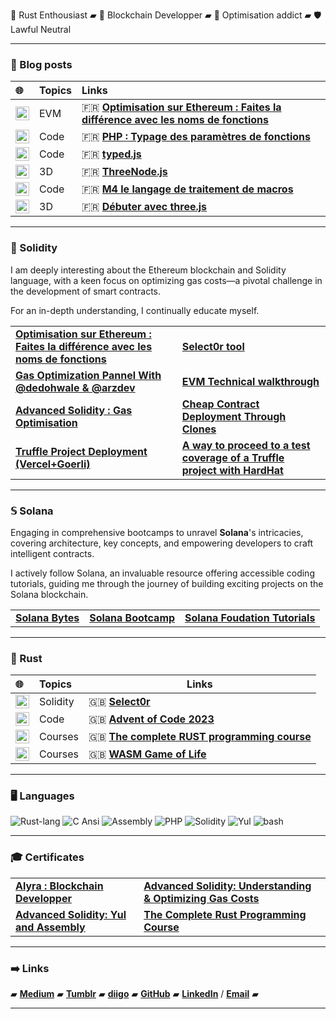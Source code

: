 

🦀 Rust Enthousiast ▰ 🔗 Blockchain Developper ▰ 🚀 Optimisation addict ▰ 🛡️ Lawful Neutral

----

### 📝  Blog posts

| 🌐        | Topics     | Links                                                                                                                                                                                                              |
| :----------- | :--------- | :----------------------------------------------------------------------------------------------------------------------------------------------------------------------------------------------------------------- |
| <img src="https://img.shields.io/badge/-gray.svg?logo=medium" alt="Medium" width="22">       | EVM     | 🇫🇷 **[Optimisation sur Ethereum : Faites la différence avec les noms de fonctions](https://medium.com/@franck.maussand/optimisation-sur-ethereum-faites-la-diff%C3%A9rence-avec-les-noms-de-fonctions-ba4692c9e39f)** |
| <img src="https://img.shields.io/badge/-gray.svg?logo=tumblr" alt="Tumblr" width="22">    | Code       | 🇫🇷 **[PHP : Typage des paramètres de fonctions](https://www.tumblr.com/laugharne-me/56910153196/php-typage-parametres-fonctions)**                                                                                               |
| <img src="https://img.shields.io/badge/-gray.svg?logo=tumblr" alt="Tumblr" width="22">      | Code       | 🇫🇷 **[typed.js](https://www.tumblr.com/laugharne-me/20671183955/typed-js)**                                                                                                                                                      |
| <img src="https://img.shields.io/badge/-gray.svg?logo=tumblr" alt="Tumblr" width="22">        | 3D         | 🇫🇷 **[ThreeNode.js](https://www.tumblr.com/laugharne-me/15710609836/threenode-js)**                                                                                                                                              |
| <img src="https://img.shields.io/badge/-gray.svg?logo=github" alt="GitHub" width="22">      | Code       | 🇫🇷 **[M4 le langage de traitement de macros](https://github.com/Laugharne/m4_le_langage_de_traitement_de_macros)**                                                                                            |
| <img src="https://img.shields.io/badge/-gray.svg?logo=tumblr" alt="Tumblr" width="22">      | 3D         | 🇫🇷 **[Débuter avec three.js](https://www.tumblr.com/laugharne-me/11781335852/debuter-avec-three-js)**                                                                                                                            |

----
### 💎  Solidity

I am deeply interesting about the Ethereum blockchain and Solidity language, with a keen focus on optimizing gas costs—a pivotal challenge in the development of smart contracts.

For an in-depth understanding, I continually educate myself.

<table>

  <tr>
    <td><b><a href="https://github.com/Laugharne/Optimal_Function_Names">Optimisation sur Ethereum : Faites la différence avec les noms de fonctions</a></b></td>
    <td><b><a href="https://github.com/Laugharne/select0r">Select0r tool</a></b>
    </td>
  </tr>

  <tr>
    <td><b><a href="https://github.com/Laugharne/gas_optimization_panel
">Gas Optimization Pannel With @dedohwale & @arzdev</a></b></td>
    <td><b><a href="https://github.com/Laugharne/EVM_Technical_walkthrough">EVM Technical walkthrough</a></b>
    </td>
  </tr>

  <tr>
    <td><b><a href="https://github.com/Laugharne/advanced_solidity_gas_optimisation
">Advanced Solidity : Gas Optimisation</a></b></td>
    <td><b><a href="https://github.com/Laugharne/cheap_contract_deployment_through_clones">Cheap Contract Deployment Through Clones</a></b>
    </td>
  </tr>

  <tr>
    <td><b><a href="https://github.com/Laugharne/alyra_dapp_deploy
">Truffle Project Deployment (Vercel+Goerli)</a></b></td>
    <td><b><a href="https://github.com/Laugharne/coverage_hh">A way to proceed to a test coverage of a Truffle project with HardHat</a></b>
    </td>
  </tr>

</table>



----
### 𝕊  Solana

Engaging in comprehensive bootcamps to unravel **Solana**'s intricacies, covering architecture, key concepts, and empowering developers to craft intelligent contracts.

I actively follow Solana, an invaluable resource offering accessible coding tutorials, guiding me through the journey of building exciting projects on the Solana blockchain.


<table>
  <tr>
    <td><b><a href="https://github.com/Laugharne/solana_bytes">Solana Bytes</a></b></td>
    <td><b><a href="https://github.com/Laugharne/solana_bootcamp">Solana Bootcamp</a></b></td>
    <td><b><a href="https://github.com/Laugharne/solana_foundation_tutorials">Solana Foudation Tutorials</a></b></td>
  </tr>
</table>

----
### 🦀  Rust

| 🌐  | Topics    | Links                                                                                                               |
| :----- | :-------- | ------------------------------------------------------------------------------------------------------------------- |
| <img src="https://img.shields.io/badge/-gray.svg?logo=github" alt="GitHub" width="22"> | Solidity  | 🇬🇧 **[Select0r](https://github.com/Laugharne/select0r)**                                                               |
| <img src="https://img.shields.io/badge/-gray.svg?logo=github" alt="GitHub" width="22"> | Code      | 🇬🇧 **[Advent of Code 2023](https://github.com/Laugharne/advent_of_code_2023)**                                         |
| <img src="https://img.shields.io/badge/-gray.svg?logo=github" alt="GitHub" width="22"> | Courses   | 🇬🇧 **[The complete RUST programming course](https://github.com/Laugharne/udemy_the_complete_rust_programming_course)** |
| <img src="https://img.shields.io/badge/-gray.svg?logo=github" alt="GitHub" width="22"> | Courses   | 🇬🇧 **[WASM Game of Life](https://github.com/Laugharne/wasm-game-of-life)**                                             |

----
### 🖥️  Languages

<img src="https://img.shields.io/badge/Rust-gray.svg?logo=rust&logoColor=red" alt="Rust-lang">  <img src="https://img.shields.io/badge/C Ansi-gray.svg?logo=c" alt="C Ansi">  <img src="https://img.shields.io/badge/Assembly-gray.svg?logo=assemblyscript&logoColor=yellow" alt="Assembly">  <img src="https://img.shields.io/badge/PHP-gray.svg?logo=php" alt="PHP">  <img src="https://img.shields.io/badge/Solidity-gray.svg?logo=solidity" alt="Solidity">  <img src="https://img.shields.io/badge/Yul-gray.svg?logo=y" alt="Yul">  <img src="https://img.shields.io/badge/Bash-gray.svg?logo=gnubash" alt="bash">


----
### 🎓  Certificates

<table>

  <tr>
    <td><b><a href="https://certificate.bcdiploma.com/check/0770624BBEEFA3F9CFD293BCD4B0598BF90C51C741E0633E6935538F6CE05FECdVN0Mnp0M3k2NFJPVm9VQ0ZSa1pibTdWL2c1TUtRUUp6UnRKcUdIMWt1VjFpdU5G">Alyra : Blockchain Developper</a></b></td>
    <td><b><a href="https://www.udemy.com/certificate/UC-5135d45b-70ee-46e5-9d3e-8b859e4ba161/"> Advanced Solidity: Understanding & Optimizing Gas Costs</a></b>
    </td>
  </tr>

  <tr>
    <td><b><a href="https://www.udemy.com/certificate/UC-ef9438ea-92b7-4f42-a91e-46ff28006419/"> Advanced Solidity: Yul and Assembly</a></b></td>
    <td><b><a href="https://www.udemy.com/certificate/UC-82d2d8e0-8e3d-43b3-adb1-631ccaa59b73/">The Complete Rust Programming Course</a></b>
    </td>
  </tr>

</table>

----
### ➡️  Links

▰ **[Medium](https://medium.com/@franck.maussand)** ▰ **[Tumblr](https://www.tumblr.com/laugharne-me)** ▰ **[diigo](https://www.diigo.com/user/laugharne_me)** ▰ **[GitHub](https://github.com/Laugharne)** ▰ **[LinkedIn](https://www.linkedin.com/in/franckmaussand/)** / **[Email](mailto:franck@maussand.net)** ▰

----
